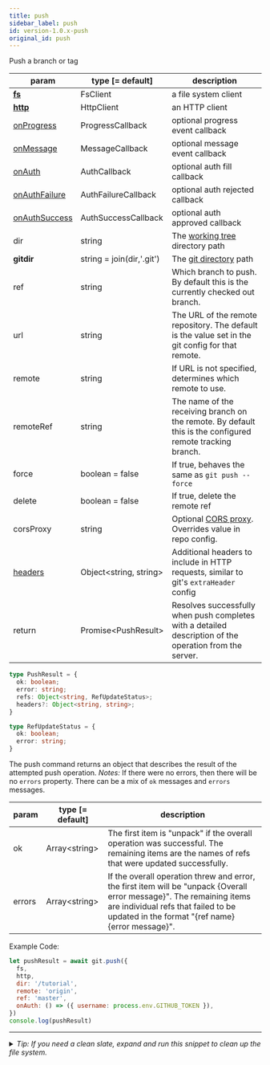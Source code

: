 ```yaml
---
title: push
sidebar_label: push
id: version-1.0.x-push
original_id: push
---
```


Push a branch or tag

| param                            | type [= default]          | description                                                                                                |
| -------------------------------- | ------------------------- | ---------------------------------------------------------------------------------------------------------- |
| [**fs**](./fs)                   | FsClient                  | a file system client                                                                                       |
| [**http**](./http)               | HttpClient                | an HTTP client                                                                                             |
| [onProgress](./onProgress)       | ProgressCallback          | optional progress event callback                                                                           |
| [onMessage](./onMessage)         | MessageCallback           | optional message event callback                                                                            |
| [onAuth](./onAuth)               | AuthCallback              | optional auth fill callback                                                                                |
| [onAuthFailure](./onAuthFailure) | AuthFailureCallback       | optional auth rejected callback                                                                            |
| [onAuthSuccess](./onAuthSuccess) | AuthSuccessCallback       | optional auth approved callback                                                                            |
| dir                              | string                    | The [working tree](dir-vs-gitdir.md) directory path                                                        |
| **gitdir**                       | string = join(dir,'.git') | The [git directory](dir-vs-gitdir.md) path                                                                 |
| ref                              | string                    | Which branch to push. By default this is the currently checked out branch.                                 |
| url                              | string                    | The URL of the remote repository. The default is the value set in the git config for that remote.          |
| remote                           | string                    | If URL is not specified, determines which remote to use.                                                   |
| remoteRef                        | string                    | The name of the receiving branch on the remote. By default this is the configured remote tracking branch.  |
| force                            | boolean = false           | If true, behaves the same as `git push --force`                                                            |
| delete                           | boolean = false           | If true, delete the remote ref                                                                             |
| corsProxy                        | string                    | Optional [CORS proxy](https://www.npmjs.com/%40isomorphic-git/cors-proxy). Overrides value in repo config. |
| [headers](./headers)             | Object\<string, string\>  | Additional headers to include in HTTP requests, similar to git's `extraHeader` config                      |
| return                           | Promise\<PushResult\>     | Resolves successfully when push completes with a detailed description of the operation from the server.    |

```ts
type PushResult = {
  ok: boolean;
  error: string;
  refs: Object<string, RefUpdateStatus>;
  headers?: Object<string, string>;
}
```

```ts
type RefUpdateStatus = {
  ok: boolean;
  error: string;
}
```

The push command returns an object that describes the result of the attempted push operation.
*Notes:* If there were no errors, then there will be no `errors` property. There can be a mix of `ok` messages and `errors` messages.

| param  | type [= default] | description                                                                                                                                                                                                      |
| ------ | ---------------- | ---------------------------------------------------------------------------------------------------------------------------------------------------------------------------------------------------------------- |
| ok     | Array\<string\>  | The first item is "unpack" if the overall operation was successful. The remaining items are the names of refs that were updated successfully.                                                                    |
| errors | Array\<string\>  | If the overall operation threw and error, the first item will be "unpack {Overall error message}". The remaining items are individual refs that failed to be updated in the format "{ref name} {error message}". |

Example Code:

```js live
let pushResult = await git.push({
  fs,
  http,
  dir: '/tutorial',
  remote: 'origin',
  ref: 'master',
  onAuth: () => ({ username: process.env.GITHUB_TOKEN }),
})
console.log(pushResult)
```


---

<details>
<summary><i>Tip: If you need a clean slate, expand and run this snippet to clean up the file system.</i></summary>

```js live
window.fs = new LightningFS('fs', { wipe: true })
window.pfs = window.fs.promises
console.log('done')
```
</details>

<script>
(function rewriteEditLink() {
  const el = document.querySelector('a.edit-page-link.button');
  if (el) {
    el.href = 'https://github.com/isomorphic-git/isomorphic-git/edit/master/src/api/push.js';
  }
})();
</script>